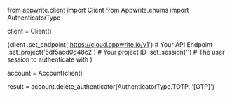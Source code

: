 from appwrite.client import Client
from Appwrite.enums import AuthenticatorType

client = Client()

(client
  .set_endpoint('https://cloud.appwrite.io/v1') # Your API Endpoint
  .set_project('5df5acd0d48c2') # Your project ID
  .set_session('') # The user session to authenticate with
)

account = Account(client)

result = account.delete_authenticator(AuthenticatorType.TOTP, '[OTP]')
